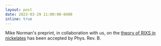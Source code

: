 ```yaml
---
layout: post
date: 2023-03-29 11:00:00-0400
inline: true
---
```


Mike Norman's preprint, in collaboration with us, on the [theory of RIXS in nickelates](/publications/#Norman2023orbital) has been accepted by Phys. Rev. B.
